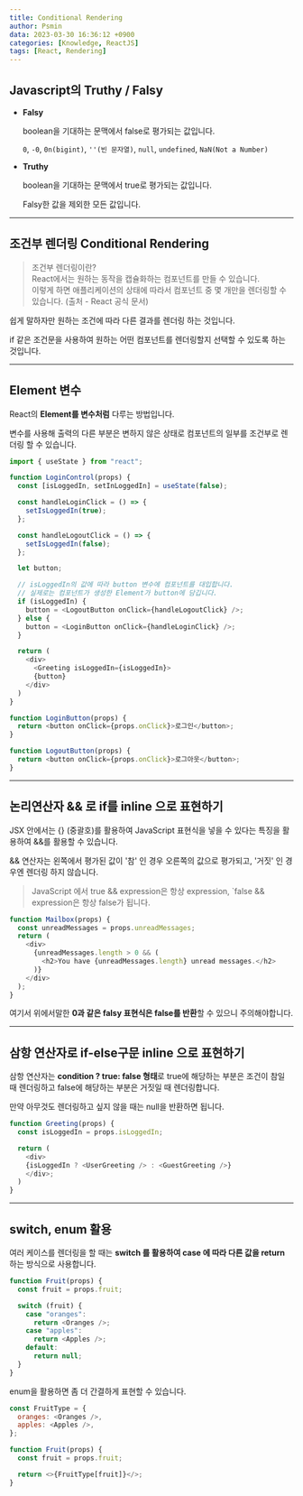 ```yaml
---
title: Conditional Rendering
author: Psmin
data: 2023-03-30 16:36:12 +0900
categories: [Knowledge, ReactJS]
tags: [React, Rendering]
---
```


## Javascript의 Truthy / Falsy

- **Falsy**

  boolean을 기대하는 문맥에서 false로 평가되는 값입니다.

  `0`, `-0`, `0n(bigint)`, `''(빈 문자열)`, `null`, `undefined`, `NaN(Not a Number)`

- **Truthy**

  boolean을 기대하는 문맥에서 true로 평가되는 값입니다.

  Falsy한 값을 제외한 모든 값입니다.

---

## 조건부 렌더링 Conditional Rendering

> 조건부 렌더링이란?  
> React에서는 원하는 동작을 캡슐화하는 컴포넌트를 만들 수 있습니다.  
> 이렇게 하면 애플리케이션의 상태에 따라서 컴포넌트 중 몇 개만을 렌더링할 수 있습니다. (출처 - React 공식 문서)

쉽게 말하자만 원하는 조건에 따라 다른 결과를 렌더링 하는 것입니다.

if 같은 조건문을 사용하여 원하는 어떤 컴포넌트를 렌더링할지 선택할 수 있도록 하는 것입니다.

---

## Element 변수

React의 **Element를 변수처럼** 다루는 방법입니다.

변수를 사용해 출력의 다른 부분은 변하지 않은 상태로 컴포넌트의 일부를 조건부로 렌더링 할 수 있습니다.

```js
import { useState } from "react";

function LoginControl(props) {
  const [isLoggedIn, setInLoggedIn] = useState(false);

  const handleLoginClick = () => {
    setIsLoggedIn(true);
  };

  const handleLogoutClick = () => {
    setIsLoggedIn(false);
  };

  let button;

  // isLoggedIn의 값에 따라 button 변수에 컴포넌트를 대입합니다.
  // 실제로는 컴포넌트가 생성한 Element가 button에 담깁니다.
  if (isLoggedIn) {
    button = <LogoutButton onClick={handleLogoutClick} />;
  } else {
    button = <LoginButton onClick={handleLoginClick} />;
  }

  return (
    <div>
      <Greeting isLoggedIn={isLoggedIn}>
      {button}
    </div>
  )
}

function LoginButton(props) {
  return <button onClick={props.onClick}>로그인</button>;
}

function LogoutButton(props) {
  return <button onClick={props.onClick}>로그아웃</button>;
}
```

---

## 논리연산자 && 로 if를 inline 으로 표현하기

JSX 안에서는 {} (중괄호)를 활용하여 JavaScript 표현식을 넣을 수 있다는 특징을 활용하여 &&를 활용할 수 있습니다.

&& 연산자는 왼쪽에서 평가된 값이 '참' 인 경우 오른쪽의 값으로 평가되고, '거짓' 인 경우엔 렌더링 하지 않습니다.

> JavaScript 에서 true && expression은 항상 expression, `false && expression은 항상 false가 됩니다.

```js
function Mailbox(props) {
  const unreadMessages = props.unreadMessages;
  return (
    <div>
      {unreadMessages.length > 0 && (
        <h2>You have {unreadMessages.length} unread messages.</h2>
      )}
    </div>
  );
}
```

여기서 위에서말한 **0과 같은 falsy 표현식은 false를 반환**할 수 있으니 주의해야합니다.

---

## 삼항 연산자로 if-else구문 inline 으로 표현하기

삼항 연산자는 **condition ? true: false 형태**로 true에 해당하는 부분은 조건이 참일 때 렌더링하고 false에 해당하는 부분은 거짓일 때 렌더링합니다.

만약 아무것도 렌더링하고 싶지 않을 때는 null을 반환하면 됩니다.

```js
function Greeting(props) {
  const isLoggedIn = props.isLoggedIn;

  return (
    <div>
    {isLoggedIn ? <UserGreeting /> : <GuestGreeting />}
    </div>;
  )
}
```

---

## switch, enum 활용

여러 케이스를 렌더링을 할 때는 **switch 를 활용하여 case 에 따라 다른 값을 return** 하는 방식으로 사용합니다.

```js
function Fruit(props) {
  const fruit = props.fruit;

  switch (fruit) {
    case "oranges":
      return <Oranges />;
    case "apples":
      return <Apples />;
    default:
      return null;
  }
}
```

enum을 활용하면 좀 더 간결하게 표현할 수 있습니다.

```js
const FruitType = {
  oranges: <Oranges />,
  apples: <Apples />,
};

function Fruit(props) {
  const fruit = props.fruit;

  return <>{FruitType[fruit]}</>;
}
```

